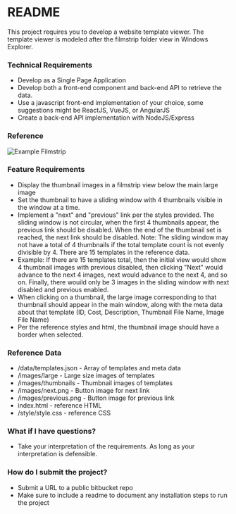 # README #

This project requires you to develop a website template viewer. The template viewer is modeled after the filmstrip folder view in Windows Explorer.

### Technical Requirements ###

* Develop as a Single Page Application
* Develop both a front-end component and back-end API to retrieve the data.
* Use a javascript front-end implementation of your choice, some suggestions might be ReactJS, VueJS, or AngularJS
* Create a back-end API implementation with NodeJS/Express

### Reference ###
![Example Filmstrip](https://bitbucket.org/repo/kMx7k8n/images/3768382958-2017-09-26_9-09-27.png)

### Feature Requirements ###

* Display the thumbnail images in a filmstrip view below the main large image
* Set the thumbnail to have a sliding window with 4 thumbnails visible in the window at a time. 
* Implement a "next" and "previous" link per the styles provided. The sliding window is not circular, when the first 4 thumbnails appear, the previous link should be disabled. When the end of the thumbnail set is reached, the next link should be disabled.
  Note: The sliding window may not have a total of 4 thumbnails if the total template count is not evenly divisible by 4. There are 15 templates in the reference data.
* Example: If there are 15 templates total, then the initial view would show 4 thumbnail images with previous disabled, then clicking "Next" would advance to the next 4 images, next would advance to the next 4, and so on. Finally, there wouild only be 3 images in the sliding window with next disabled and previous enabled.
* When clicking on a thumbnail, the large image corresponding to that thumbnail should appear in the main window, along with the meta data about that template (ID, Cost, Description, Thumbnail File Name, Image File Name)
* Per the reference styles and html, the thumbnail image should have a border when selected.

### Reference Data ###

* /data/templates.json - Array of templates and meta data
* /images/large - Large size images of templates
* /images/thumbnails - Thumbnail images of templates
* /images/next.png - Button image for next link
* /images/previous.png - Button image for previous link
* index.html - reference HTML
* /style/style.css - reference CSS


### What if I have questions? ###

* Take your interpretation of the requirements. As long as your interpretation is defensible.

### How do I submit the project? ###

* Submit a URL to a public bitbucket repo
* Make sure to include a readme to document any installation steps to run the project
